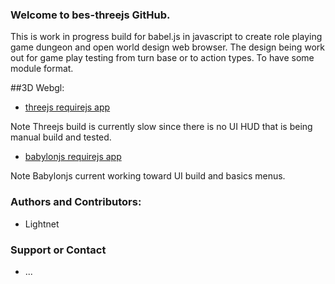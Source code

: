 ### Welcome to bes-threejs GitHub.

 This is work in progress build for babel.js in javascript to create role playing game dungeon and open world design web browser. The design being work out for game play testing from turn base or to action types. To have some module format.

##3D Webgl:

 * [threejs requirejs app](https://lightnet.github.io/bes-threejs/threejs_requirejs_app.html)
 
 Note Threejs build is currently slow since there is no UI HUD that is being manual build and tested.
 
 * [babylonjs requirejs app](https://lightnet.github.io/bes-threejs/babylonjs_requirejs_app.html)
 
 Note Babylonjs current working toward UI build and basics menus.

### Authors and Contributors:

 * Lightnet

### Support or Contact

 * ...

